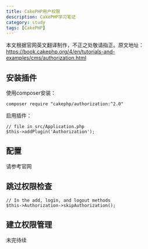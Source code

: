 ```yaml
---
title: CakePHP用户权限
description: CakePHP学习笔记
category: study
tags: [CakePHP]
---
```


本文根据官网英文翻译制作，不正之处敬请指正。原文地址：<https://book.cakephp.org/4/en/tutorials-and-examples/cms/authorization.html>

## 安装插件

使用composer安装：

```
composer require "cakephp/authorization:^2.0"
```

启用插件：

```
// file in src/Application.php
$this->addPlugin('Authorization');
```

## 配置

请参考官网

## 跳过权限检查

```
// In the add, login, and logout methods
$this->Authorization->skipAuthorization();
```

## 建立权限管理

未完待续

